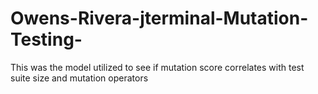 # Owens-Rivera-jterminal-Mutation-Testing-

This was the model utilized to see if mutation score correlates with test suite size and mutation operators
